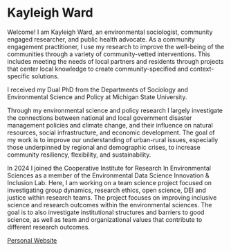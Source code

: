 # Kayleigh Ward
Welcome! I am Kayleigh Ward, an environmental sociologist, community engaged researcher, and public health advocate. As a community engagement practitioner, I use my research to improve the well-being of the communities through a variety of community-vetted interventions. This includes meeting the needs of local partners and residents through projects that center local knowledge to create community-specified and context-specific solutions. 

I received my Dual PhD from the Departments of Sociology and Environmental Science and Policy at Michigan State University. 

Through my environmental science and policy research I largely investigate the connections between national and local government disaster management policies and climate change, and their influence on natural resources, social infrastructure, and economic development. The goal of my work is to improve our understanding of urban-rural issues, especially those underpinned by regional and demographic crises, to increase community resiliency, flexibility, and sustainability.

In 2024 I joined the Cooperative Institute for Research In Environmental Sciences as a member of the Environmental Data Science Innovation & Inclusion Lab. Here, I am working on a team science project focused on investigating group dynamics, research ethics, open science, DEI and justice within research teams. The project focuses on improving inclusive science and research outcomes within the environmental sciences. The goal is to also investigate institutional structures and barriers to good science, as well as team and organizational values that contribute to different research outcomes. 

[Personal Website](https://kayleighward.com/)
